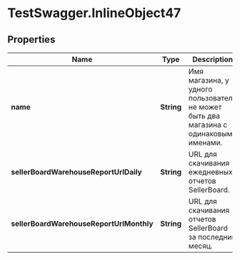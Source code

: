 # TestSwagger.InlineObject47

## Properties

Name | Type | Description | Notes
------------ | ------------- | ------------- | -------------
**name** | **String** | Имя магазина, у удного пользователя не может быть два магазина с одинаковыми именами. | 
**sellerBoardWarehouseReportUrlDaily** | **String** | URL для скачивания ежедневных отчетов SellerBoard. | 
**sellerBoardWarehouseReportUrlMonthly** | **String** | URL для скачивания отчетов SellerBoard за последний месяц. | 


